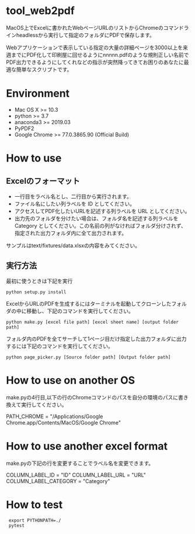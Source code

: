 tool_web2pdf
============

MacOS上でExcelに書かれたWebページURLのリストからChromeのコマンドラインheadlessから実行して指定のフォルダにPDFで保存します。

Webアプリケーションで表示している指定の大量の詳細ページを3000以上を来週までにPDF化して印刷屋に回せるようにnnnnn.pdfのような規則正しい名前でPDF出力できるようにしてくれなどの指示が突然降ってきてお困りのあなたに最適な簡単なスクリプトです。

Environment
===========

- Mac OS X >= 10.3
- python >= 3.7
- anaconda3 >= 2019.03
- PyPDF2
- Google Chrome >= 77.0.3865.90 (Official Build)

How to use
===========

Excelのフォーマット
------------------

- 一行目をラベル名とし、二行目から実行されます。
- ファイル名にしたい列ラベルを ID としてください。
- アクセスしてPDF化したいURLを記述する列ラベルを URL としてください。
- 出力先のフォルダを分けたい場合は、フォルダ名を記述する列ラベルを Category としてください。この名前の列がなければフォルダ分けされず、指定された出力フォルダ内に全て出力されます。

サンプルはtext/fixtures/data.xlsxの内容をみてください。

実行方法
--------
最初に使うときは下記を実行

    python setup.py install

ExcelからURLのPDFを生成するにはターミナルを起動してクローンしたフォルダの中に移動し、下記のコマンドを実行してください。

    python make.py [excel file path] [excel sheet name] [output folder path]

フォルダ内のPDFを全てサーチして1ページ目だけ指定した出力フォルダに出力するには下記のコマンドを実行してください。

    python page_picker.py [Source folder path] [Output folder path]

How to use on another OS
========================

make.pyの4行目,以下の行のChromeコマンドのパスを自分の環境のパスに書き換えて実行してください。

   PATH_CHROME = "/Applications/Google Chrome.app/Contents/MacOS/Google Chrome"

How to use another excel format
===============================

make.pyの下記の行を変更することでラベル名を変更できます。

COLUMN_LABEL_ID = "ID"
COLUMN_LABEL_URL = "URL"
COLUMN_LABEL_CATEGORY = "Category"

How to test
===========

     export PYTHONPATH=./
     pytest


